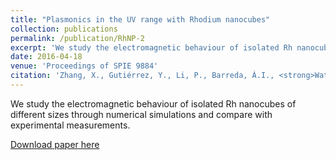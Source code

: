 ```yaml
---
title: "Plasmonics in the UV range with Rhodium nanocubes"
collection: publications
permalink: /publication/RhNP-2
excerpt: 'We study the electromagnetic behaviour of isolated Rh nanocubes of different sizes through numerical simulations and compare with experimental measurements.'
date: 2016-04-18
venue: 'Proceedings of SPIE 9884'
citation: 'Zhang, X., Gutiérrez, Y., Li, P., Barreda, Á.I., <strong>Watson, A.M.</strong>, de la Osa, R.A., Finkelstein, G., González, F., Ortiz, D., Saiz, J.M., Sanz, J.M. (2016). "Plasmonics in the UV range with Rhodium nanocubes." In Nanophotonics VI (Vol. 9884, p. 98841E), International Society for Optics and Photonics.'
---
```

We study the electromagnetic behaviour of isolated Rh nanocubes of different sizes through numerical simulations and compare with experimental measurements.

[Download paper here](https://www.spiedigitallibrary.org/conference-proceedings-of-spie/9884/98841E/Plasmonics-in-the-UV-range-with-Rhodium-nanocubes/10.1117/12.2227674.short)
